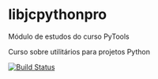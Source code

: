 # libjcpythonpro
Módulo de estudos do curso PyTools

Curso sobre utilitários para projetos Python

[![Build Status](https://travis-ci.org/jwestarb/libjcpythonpro.svg?branch=master)](https://travis-ci.org/jwestarb/libjcpythonpro)
